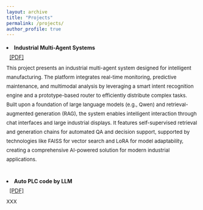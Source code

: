 ```yaml
---
layout: archive
title: "Projects"
permalink: /projects/
author_profile: true
---
```


<li style="margin-bottom: 2rem; line-height: 1.8;">
  <strong>Industrial Multi-Agent Systems </strong><br/>
  <a href="https://ZiqiWang0312.github.io/bio/files/industry.pdf" target="_blank" style="margin-left:8px;">[PDF]</a>
  
  <div style="font-size:0.95em; margin-top:0.3rem;">
    This project presents an industrial multi-agent system designed for intelligent manufacturing. The platform integrates real-time monitoring, predictive maintenance, and multimodal analysis by leveraging a smart intent recognition engine and a prototype-based router to efficiently distribute complex tasks. Built upon a foundation of large language models (e.g., Qwen) and retrieval-augmented generation (RAG), the system enables intelligent interaction through chat interfaces and large industrial displays. It features self-supervised retrieval and generation chains for automated QA and decision support, supported by technologies like FAISS for vector search and LoRA for model adaptability, creating a comprehensive AI-powered solution for modern industrial applications.
  </div>




<li style="margin-bottom: 2rem; line-height: 1.8;">
  <strong> Auto PLC code by LLM </strong><br/>
  <a href="https://ZiqiWang0312.github.io/bio/files/TSC.pdf" target="_blank" style="margin-left:8px;">[PDF]</a>
  
  <div style="font-size:0.95em; margin-top:0.3rem;">
    XXX
  </div>